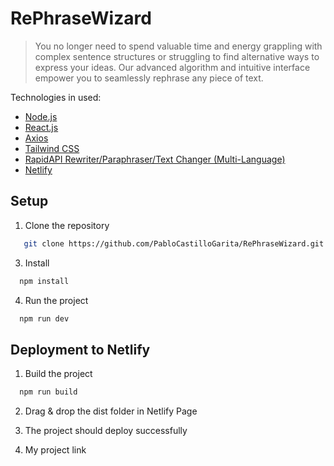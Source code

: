 # RePhraseWizard

> You no longer need to spend valuable time and energy grappling with complex sentence structures or struggling to find alternative ways to express your ideas. Our advanced algorithm and intuitive interface empower you to seamlessly rephrase any piece of text.

Technologies in used:

- [Node.js](https://nodejs.org/en/)
- [React.js](https://react.dev/)
- [Axios](https://axios-http.com/docs/intro)
- [Tailwind CSS](https://tailwindcss.com/docs/installation)
- [RapidAPI Rewriter/Paraphraser/Text Changer (Multi-Language)](https://rapidapi.com/smodin/api/rewriter-paraphraser-text-changer-multi-language)
- [Netlify](https://www.netlify.com/)

## Setup

1. Clone the repository

```sh
   git clone https://github.com/PabloCastilloGarita/RePhraseWizard.git
   ```

3. Install

 ```sh
   npm install
   ```

4. Run the project

 ```sh
   npm run dev
   ```

## Deployment to Netlify

1. Build the project

 ```sh
   npm run build
   ```
2. Drag & drop the dist folder in Netlify Page

3. The project should deploy successfully

4. My project link 